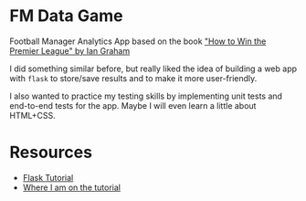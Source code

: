 # FM Data Game
Football Manager Analytics App based on the book
["How to Win the Premier League" by Ian Graham](https://www.amazon.co.uk/How-Win-Premier-League-Revolution/dp/152993463X)

I did something similar before,
but really liked the idea of building a web app
with `flask` to store/save results and to make
it more user-friendly.


I also wanted to practice my testing skills by
implementing unit tests and end-to-end tests for the app.
Maybe I will even learn a little about HTML+CSS.


# Resources
- [Flask Tutorial](https://flask.palletsprojects.com/en/stable/tutorial/layout/)
- [Where I am on the tutorial](https://flask.palletsprojects.com/en/stable/tutorial/database/)
